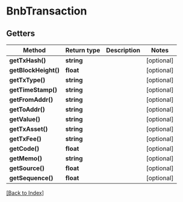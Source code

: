 # BnbTransaction

## Getters

Method | Return type | Description | Notes
------------ | ------------- | ------------- | -------------
**getTxHash()** | **string** |  | [optional]
**getBlockHeight()** | **float** |  | [optional]
**getTxType()** | **string** |  | [optional]
**getTimeStamp()** | **string** |  | [optional]
**getFromAddr()** | **string** |  | [optional]
**getToAddr()** | **string** |  | [optional]
**getValue()** | **string** |  | [optional]
**getTxAsset()** | **string** |  | [optional]
**getTxFee()** | **string** |  | [optional]
**getCode()** | **float** |  | [optional]
**getMemo()** | **string** |  | [optional]
**getSource()** | **float** |  | [optional]
**getSequence()** | **float** |  | [optional]

[[Back to Index]](../index.md)
